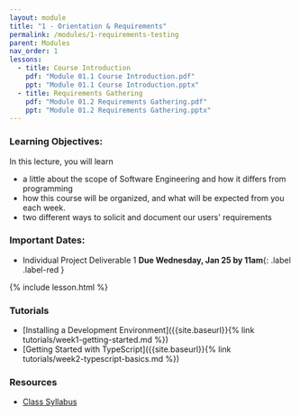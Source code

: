 ```yaml
---
layout: module
title: "1 - Orientation & Requirements"
permalink: /modules/1-requirements-testing
parent: Modules
nav_order: 1
lessons: 
  - title: Course Introduction
    pdf: "Module 01.1 Course Introduction.pdf"
    ppt: "Module 01.1 Course Introduction.pptx"
  - title: Requirements Gathering
    pdf: "Module 01.2 Requirements Gathering.pdf" 
    ppt: "Module 01.2 Requirements Gathering.pptx"
---
```

### Learning Objectives:
In this lecture, you will learn

* a little about the scope of Software Engineering and how it differs from programming
* how this course will be organized, and what will be expected from you each week.
* two different ways to solicit and document our users' requirements

### Important Dates:
* Individual Project Deliverable 1 **Due Wednesday, Jan 25 by 11am**{: .label .label-red }

{% include lesson.html %}

### Tutorials
* [Installing a Development Environment]({{site.baseurl}}{% link tutorials/week1-getting-started.md %})
* [Getting Started with TypeScript]({{site.baseurl}}{% link tutorials/week2-typescript-basics.md %})

### Resources
* [Class Syllabus](https://neu-se.github.io/CS4530-Spring-2023/)